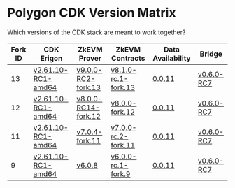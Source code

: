 # Polygon CDK Version Matrix

Which versions of the CDK stack are meant to work together?

Fork ID|CDK Erigon|ZkEVM Prover|ZkEVM Contracts|Data Availability|Bridge
---|---|---|---|---|---
13|[v2.61.10-RC1-amd64](https://github.com/0xPolygonHermez/cdk-erigon/releases/tag/v2.61.10-RC1-amd64)|[v9.0.0-RC2-fork.13](https://github.com/0xPolygonHermez/zkevm-prover/releases/tag/v9.0.0-RC2)|[v8.1.0-rc.1-fork.13](https://github.com/0xPolygonHermez/zkevm-contracts/releases/tag/v8.1.0-rc.1-fork.13)|[0.0.11](https://github.com/0xPolygon/cdk-data-availability/releases/tag/v0.0.11)|[v0.6.0-RC7](https://github.com/0xPolygonHermez/zkevm-bridge-service/releases/tag/v0.6.0-RC7)
12|[v2.61.10-RC1-amd64](https://github.com/0xPolygonHermez/cdk-erigon/releases/tag/v2.61.10-RC1-amd64)|[v8.0.0-RC14-fork.12](https://github.com/0xPolygonHermez/zkevm-prover/releases/tag/v8.0.0-RC14)|[v8.0.0-fork.12](https://github.com/0xPolygonHermez/zkevm-contracts/releases/tag/v8.0.0-fork.12)|[0.0.11](https://github.com/0xPolygon/cdk-data-availability/releases/tag/v0.0.11)|[v0.6.0-RC7](https://github.com/0xPolygonHermez/zkevm-bridge-service/releases/tag/v0.6.0-RC7)
11|[v2.61.10-RC1-amd64](https://github.com/0xPolygonHermez/cdk-erigon/releases/tag/v2.61.10-RC1-amd64)|[v7.0.4-fork.11](https://github.com/0xPolygonHermez/zkevm-prover/releases/tag/v7.0.4)|[v7.0.0-rc.2-fork.11](https://github.com/0xPolygonHermez/zkevm-contracts/releases/tag/v7.0.0-rc.2-fork.11)|[0.0.11](https://github.com/0xPolygon/cdk-data-availability/releases/tag/v0.0.11)|[v0.6.0-RC7](https://github.com/0xPolygonHermez/zkevm-bridge-service/releases/tag/v0.6.0-RC7)
9|[v2.61.10-RC1-amd64](https://github.com/0xPolygonHermez/cdk-erigon/releases/tag/v2.61.10-RC1-amd64)|[v6.0.8](https://github.com/0xPolygonHermez/zkevm-prover/releases/tag/v6.0.8)|[v6.0.0-rc.1-fork.9](https://github.com/0xPolygonHermez/zkevm-contracts/releases/tag/v6.0.0-rc.1-fork.9)|[0.0.11](https://github.com/0xPolygon/cdk-data-availability/releases/tag/v0.0.11)|[v0.6.0-RC7](https://github.com/0xPolygonHermez/zkevm-bridge-service/releases/tag/v0.6.0-RC7)
